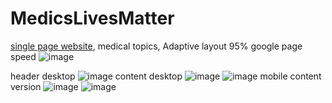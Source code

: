 # MedicsLivesMatter
[single page website](https://itrianone.github.io/MedicsLivesMatter/), medical topics, Adaptive layout 95% google page speed ![image](https://user-images.githubusercontent.com/63122696/111661895-806ead00-8820-11eb-9c12-316fa4b874f1.png)



header desktop
![image](https://user-images.githubusercontent.com/63122696/111210151-f3d4ac80-85dd-11eb-9726-52ce8bb7c3c4.png)
content desktop
![image](https://user-images.githubusercontent.com/63122696/111210195-02bb5f00-85de-11eb-8297-ab4607ffc9f2.png)
![image](https://user-images.githubusercontent.com/63122696/111210500-604fab80-85de-11eb-88fb-afa8f959944b.png)
mobile content version
![image](https://user-images.githubusercontent.com/63122696/111210462-562dad00-85de-11eb-8495-78c066faceef.png)
![image](https://user-images.githubusercontent.com/63122696/111210948-e8ce4c00-85de-11eb-915c-7fbbc27c115e.png)
